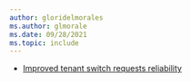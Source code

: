 ```yaml
---
author: gloridelmorales
ms.author: glmorale
ms.date: 09/28/2021
ms.topic: include
---
```


- [Improved tenant switch requests reliability](#improved-tenant-switch-requests-reliability)